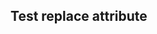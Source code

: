 ## Test replace attribute

<?code-excerpt "basic.dart" replace="/hello/bonjour/g"?>
```
```

<?code-excerpt "basic.dart" replace="/hell(o)/b$1nj$1ur$$1$2/g"?>
```
```

<?code-excerpt "basic.dart" replace="/hel*o/$& $&/g"?>
```
```

<?code-excerpt "basic.dart" replace="/hello/$&\/bonjour/g"?>
```
```
